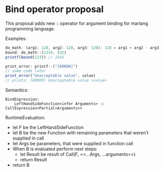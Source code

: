 # Bind operator proposal

This proposal adds new :: operator for argument binding 
for marlang programming language.

Examples:
```ts
do_math: (arg1: 128, arg2: 128, arg3: 128): 128 = arg1 + arg2 - arg3
bound: do_math::(1234, 432)
printf(bound(123)) // 1543
```
```ts
print_error: printf::("[ERROR]")
// some code later
print_error("Unacceptable value", value)
// prints: [ERROR] Unacceptable value <value>
```

Semantics:

```
BindExpression:
    LeftHandSideFunction<infer Arguments> :: CallExpression<Partial<Arguments>>
```

RuntimeEvaluation:
 - let F be the LeftHandSideFunction
 - let B be the new Function with remaining parameters that weren't supplied in call 
 - let Args be parameters, that were supplied in function call
 - When B is evaluated perform next steps:
     - let Result be result of Call(F, <<...Args, ...arguments>>)
     - return Result
 - return B
